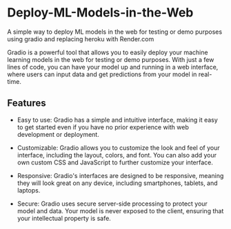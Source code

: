 # Deploy-ML-Models-in-the-Web

A simple way to deploy ML models in the web for testing or demo purposes using gradio and replacing heroku with Render.com



Gradio is a powerful tool that allows you to easily deploy your machine learning models in the web for testing or demo purposes. With just a few lines of code, you can have your model up and running in a web interface, where users can input data and get predictions from your model in real-time.

## Features
- Easy to use: Gradio has a simple and intuitive interface, making it easy to get started even if you have no prior experience with web development or deployment.

- Customizable: Gradio allows you to customize the look and feel of your interface, including the layout, colors, and font. You can also add your own custom CSS and JavaScript to further customize your interface.

- Responsive: Gradio's interfaces are designed to be responsive, meaning they will look great on any device, including smartphones, tablets, and laptops.

- Secure: Gradio uses secure server-side processing to protect your model and data. Your model is never exposed to the client, ensuring that your intellectual property is safe.








